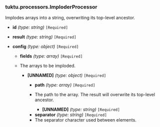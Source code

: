 ### tuktu.processors.ImploderProcessor
Implodes arrays into a string, overwriting its top-level ancestor.

  * **id** *(type: string)* `[Required]`

  * **result** *(type: string)* `[Required]`

  * **config** *(type: object)* `[Required]`

    * **fields** *(type: array)* `[Required]`
    - The arrays to be imploded.

      * **[UNNAMED]** *(type: object)* `[Required]`

        * **path** *(type: array)* `[Required]`
        - The path to the array. The result will overwrite its top-level ancestor.

          * **[UNNAMED]** *(type: string)* `[Required]`

        * **separator** *(type: string)* `[Required]`
        - The separator character used between elements.

